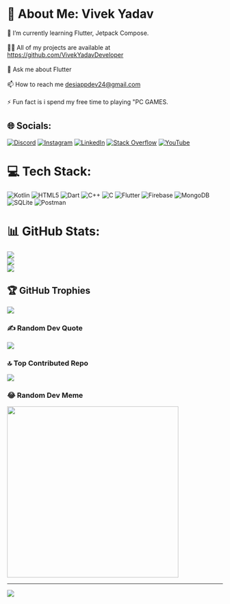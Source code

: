 # 💫 About Me: Vivek Yadav
🌱 I’m currently learning Flutter, Jetpack Compose.<br><br>👨‍💻 All of my projects are available at https://github.com/VivekYadavDeveloper<br><br>💬 Ask me about Flutter<br><br>📫 How to reach me desiappdev24@gmail.com<br><br>⚡ Fun fact is i spend my free time to playing "PC GAMES.


## 🌐 Socials:
[![Discord](https://img.shields.io/badge/Discord-%237289DA.svg?logo=discord&logoColor=white)](https://discord.gg/arAEx7SZGj) [![Instagram](https://img.shields.io/badge/Instagram-%23E4405F.svg?logo=Instagram&logoColor=white)](https://www.instagram.com/thevivekyadavofficial/) [![LinkedIn](https://img.shields.io/badge/LinkedIn-%230077B5.svg?logo=linkedin&logoColor=white)](https://linkedin.com/in/vivekyadavtiger) [![Stack Overflow](https://img.shields.io/badge/-Stackoverflow-FE7A16?logo=stack-overflow&logoColor=white)](https://stackoverflow.com/users/17017641) [![YouTube](https://img.shields.io/badge/YouTube-%23FF0000.svg?logo=YouTube&logoColor=white)](https://youtube.com/@VivekYadavOfficial) 

# 💻 Tech Stack:
![Kotlin](https://img.shields.io/badge/kotlin-%237F52FF.svg?style=for-the-badge&logo=kotlin&logoColor=white) ![HTML5](https://img.shields.io/badge/html5-%23E34F26.svg?style=for-the-badge&logo=html5&logoColor=white) ![Dart](https://img.shields.io/badge/dart-%230175C2.svg?style=for-the-badge&logo=dart&logoColor=white) ![C++](https://img.shields.io/badge/c++-%2300599C.svg?style=for-the-badge&logo=c%2B%2B&logoColor=white) ![C](https://img.shields.io/badge/c-%2300599C.svg?style=for-the-badge&logo=c&logoColor=white) ![Flutter](https://img.shields.io/badge/Flutter-%2302569B.svg?style=for-the-badge&logo=Flutter&logoColor=white) ![Firebase](https://img.shields.io/badge/Firebase-039BE5?style=for-the-badge&logo=Firebase&logoColor=white) ![MongoDB](https://img.shields.io/badge/MongoDB-%234ea94b.svg?style=for-the-badge&logo=mongodb&logoColor=white) ![SQLite](https://img.shields.io/badge/sqlite-%2307405e.svg?style=for-the-badge&logo=sqlite&logoColor=white) ![Postman](https://img.shields.io/badge/Postman-FF6C37?style=for-the-badge&logo=postman&logoColor=white)
# 📊 GitHub Stats:
![](https://github-readme-stats.vercel.app/api?username=VivekYadavDeveloper&theme=radical&hide_border=false&include_all_commits=true&count_private=true)<br/>
![](https://github-readme-streak-stats.herokuapp.com/?user=VivekYadavDeveloper&theme=radical&hide_border=false)<br/>
![](https://github-readme-stats.vercel.app/api/top-langs/?username=VivekYadavDeveloper&theme=radical&hide_border=false&include_all_commits=true&count_private=true&layout=compact)

## 🏆 GitHub Trophies
![](https://github-profile-trophy.vercel.app/?username=VivekYadavDeveloper&theme=radical&no-frame=false&no-bg=true&margin-w=4)

### ✍️ Random Dev Quote
![](https://quotes-github-readme.vercel.app/api?type=horizontal&theme=radical)

### 🔝 Top Contributed Repo
![](https://github-contributor-stats.vercel.app/api?username=VivekYadavDeveloper&limit=5&theme=dark&combine_all_yearly_contributions=true)

### 😂 Random Dev Meme
<img src='https://randommeme-five.vercel.app/' style="height: 400px;"/>

---
[![](https://visitcount.itsvg.in/api?id=VivekYadavDeveloper&icon=0&color=0)](https://visitcount.itsvg.in)

<!-- Proudly created with GPRM ( https://gprm.itsvg.in ) -->
